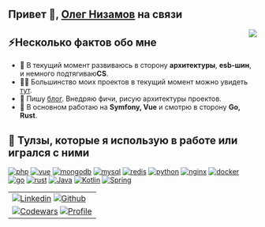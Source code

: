 <h2>Привет 👋, <a href="https://olegnizamov.ru/">Олег Низамов</a> на связи</h2>
<img align="right" src="https://media1.giphy.com/media/13HgwGsXF0aiGY/giphy.gif" />
<h2>⚡️Несколько фактов обо мне</h2>
<ul>
<li>🧐 В текущий момент развиваюсь в сторону <strong>архитектуры</strong>, <strong>esb-шин</strong>, и немного подтягиваю<strong>CS</strong>.</li>
<li>👨‍💻 Большинство моих проектов в текущий момент можно увидеть <a href="https://github.com/olegnizamov">тут</a>.</li>
<li>📝 Пишу <a href="https://olegnizamov.ru/">блог</a>. Внедряю фичи, рисую архитектуры проектов.</li>
<li>💬 В основном работаю на <strong>Symfony, Vue</strong> и смотрю в сторону <strong>Go, Rust</strong>.</li>
</ul>
<h2>🚀 Тулзы, которые я использую в работе или игрался с ними</h2>
<p align="left">
      <a href="#"><img src="https://img.shields.io/badge/php-8993be?style=for-the-badge&logo=php&logoColor=white" alt="php"/></a>
      <a href="#"><img src="https://img.shields.io/badge/vue-42b883?style=for-the-badge&logo=Vue&logoColor=white" alt="vue"/></a>
      <a href="#"><img src="https://img.shields.io/badge/mongodb-049024?style=for-the-badge&logo=mongodb&logoColor=white" alt="mongodb"/></a>
      <a href="#"><img src="https://img.shields.io/badge/mysql-00758F?style=for-the-badge&logo=mysql&logoColor=white" alt="mysql"/></a>
      <a href="#"><img src="https://img.shields.io/badge/redis-D82C20?style=for-the-badge&logo=redis&logoColor=white" alt="redis"/></a>
      <a href="#"><img src="https://img.shields.io/badge/python-4B8BBE?style=for-the-badge&logo=python&logoColor=white" alt="python"/></a>
      <a href="#"><img src="https://img.shields.io/badge/nginx-009900?style=for-the-badge&logo=nginx&logoColor=white" alt="nginx"/></a>
      <a href="#"><img src="https://img.shields.io/badge/docker-039BC6?style=for-the-badge&logo=docker&logoColor=white" alt="docker"/></a>
      <a href="#"><img src="https://img.shields.io/badge/go-69D7E2?style=for-the-badge&logo=go&logoColor=white" alt="go"/></a>
      <a href="#"><img src="https://img.shields.io/badge/rust-000000?style=for-the-badge&logo=rust&logoColor=white" alt="rust"/></a>
      <a href="#"><img src="https://img.shields.io/badge/Java-EF492F?style=for-the-badge&logo=java&logoColor=white" alt="Java"/></a>
      <a href="#"><img src="https://img.shields.io/badge/Kotlin-F88909?&style=for-the-badge&logo=kotlin&logoColor=white" alt="Kotlin"/></a>
      <a href="#"><img src="https://img.shields.io/badge/Spring-6DB33F?style=for-the-badge&logo=spring&logoColor=white" alt="Spring"/></a>
</p>

<table>
  <tr>
    <td>
      <a href="https://www.linkedin.com/in/olegnizamov"><img src="https://img.shields.io/badge/Oleg%20Nizamov-blue?style=flat&logo=Linkedin&logoColor=white" alt="Linkedin"/></a>
      <a href="https://gitstats.me/olegnizamov"><img src="https://img.shields.io/badge/-olegnizamov-black?style=flat&labelColor=black&logo=github&logoColor=white" alt="Github"/></a>
    </td>
  </tr>
  <tr>
    <td>
      <a href="https://www.codewars.com/users/OlegNizamov"><img src="https://www.codewars.com/users/OlegNizamov/badges/micro" alt="Codewars"/></a>
      <a href="#"><img src="https://komarev.com/ghpvc/?username=OlegNizamov&style=flat" alt="Profile"/></a>
    </td>
  </tr>
</table>
